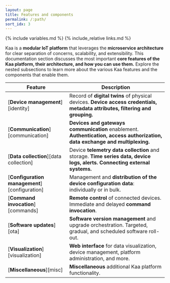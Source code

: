 ```yaml
---
layout: page
title: Features and components
permalink: /:path/
sort_idx: 3
---
```


{% include variables.md %}
{% include_relative links.md %}

Kaa is a **modular IoT platform** that leverages the **microservice architecture** for clear separation of concerns, scalability, and extensibility.
This documentation section discusses the most important **core features of the Kaa platform, their architecture, and how you can use them.**
Explore the nested subsections to learn more about the various Kaa features and the components that enable them.

| **Feature**                                   | **Description**                                                                                                              |
| --------------------------------------------- | ---------------------------------------------------------------------------------------------------------------------------- |
| [**Device management**][identity]             | Record of **digital twins** of physical devices. **Device access credentials, metadata attributes, filtering and grouping.** |
| [**Communication**][communication]            | **Devices and gateways communication** enablement. **Authentication, access authorization, data exchange and multiplexing.** |
| [**Data collection**][data collection]        | Device **telemetry data collection** and storage. **Time series data, device logs, alerts. Connecting external systems.**    |
| [**Configuration management**][configuration] | Management and **distribution of the device configuration data**: individually or in bulk.                                   |
| [**Command invocation**][commands]            | **Remote control** of connected devices. Immediate and delayed **command invocation**.                                       |
| [**Software updates**][ota]                   | **Software version management** and upgrade orchestration. Targeted, gradual, and scheduled software roll-out.               |
| [**Visualization**][visualization]            | **Web interface** for data visualization, device management, platform administration, and more.                              |
| [**Miscellaneous**][misc]                     | **Miscellaneous** additional Kaa platform functionality.                                                                     |
